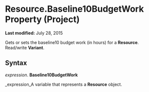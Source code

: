 
# Resource.Baseline10BudgetWork Property (Project)

 **Last modified:** July 28, 2015

Gets or sets the baseline10 budget work (in hours) for a  **Resource**. Read/write  **Variant**.

## Syntax

 _expression_. **Baseline10BudgetWork**

 _expression_A variable that represents a  **Resource** object.

